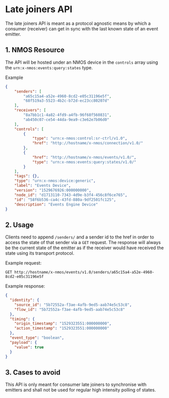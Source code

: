 # Late joiners API

The late joiners API is meant as a protocol agnostic means by which a consumer (receiver) can get in sync with the last known state of an event emitter.

## 1. NMOS Resource

The API will be hosted under an NMOS device in the `controls` array using the `urn:x-nmos:events:query:states` type.

Example

```json
{
    "senders": [
        "a65c15a4-a52e-4960-8cd2-e05c31196e5f",
        "68f519a3-5523-4b2c-b72d-ec23cc80207d"
    ],
    "receivers": [
        "8a7bb1c1-4a82-4fd9-a4fb-96f68f560831",
        "ab450c07-ce54-44da-9ea9-c3e62e7b06d0"
    ],
    "controls": [
        {
            "type": "urn:x-nmos:control:sr-ctrl/v1.0",
            "href": "http://hostname/x-nmos/connection/v1.0/"
        },
        {
            "href": "http://hostname/x-nmos/events/v1.0/",
            "type": "urn:x-nmos:events:query:states/v1.0/"
        }
    ],
    "tags": {},
    "type": "urn:x-nmos:device:generic",
    "label": "Events Device",
    "version": "1529676926:000000000",
    "node_id": "d1713110-7343-4d9e-b3f4-456c8f6ce765",
    "id": "58f6b536-ca4c-43fd-880a-9df2501fc125",
    "description": "Events Engine Device"
}
```

## 2. Usage

Clients need to append `/senders/` and a sender id to the href in order to access the state of that sender via a `GET` request.
The response will always be the current state of the emitter as if the receiver would have received the state using its transport protocol.

Example request:  

`GET http://hostname/x-nmos/events/v1.0/senders/a65c15a4-a52e-4960-8cd2-e05c31196e5f`

Example response:  

```json
{
  "identity": {
    "source_id": "5b72552a-f3ae-4afb-9ed5-aab74e5c53c8",
    "flow_id": "5b72552a-f3ae-4afb-9ed5-aab74e5c53c8"
  },
  "timing": {
    "origin_timestamp": "1529323551:000000000",
    "action_timestamp": "1529323551:000000000"
  },
  "event_type": "boolean",
  "payload": {
    "value": true
  }
}
```

## 3. Cases to avoid

This API is only meant for consumer late joiners to synchronise with emitters and shall not be used for regular high intensity polling of states.